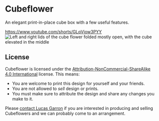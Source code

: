 # Cubeflower

An elegant print-in-place cube box with a few useful features.

<https://www.youtube.com/shorts/GLqVjow3PYY>
![Left and right lids of the cube flower folded mostly open, with the cube elevated in the middle](./img/Cubeflower-Orchid-v0.1.3.avif)

## License

Cubeflower is licensed under the [Attribution-NonCommercial-ShareAlike 4.0 International](https://creativecommons.org/licenses/by-nc-sa/4.0/deed.en) license. This means:

- You are welcome to print this design for yourself and your friends.
- You are not allowed to *sell* design or prints.
- You must make sure to attribute the design and share any changes you make to it.

Please [contact Lucas Garron](https://garron.net/) if you are interested in producing and selling Cubeflowers and we can probably come to an arrangement.
